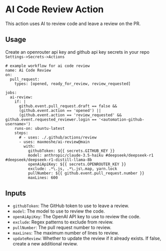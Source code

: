 # AI Code Review Action

This action uses AI to review code and leave a review on the PR.

## Usage

Create an openrouter api key and github api key secrets in your repo `Settings->Secrets->Actions`

```
# example workflow for ai code review
name: Ai Code Review
on:
  pull_request:
    types: [opened, ready_for_review, review_requested]

jobs:
  ai-review:
    if: |
      github.event.pull_request.draft == false &&
      (github.event.action == 'opened') ||
      (github.event.action == 'review_requested' && github.event.requested_reviewer.login == '<automation-github-username>')
    runs-on: ubuntu-latest
    steps:
      # - uses: ./.github/actions/review
      - uses: maxmoshe/ai-review@main
        with:
          githubToken: ${{ secrets.GITHUB_KEY }}
          model: anthropic/claude-3.5-haiku #deepseek/deepseek-r1 #deepseek/deepseek-r1-distill-llama-8b
          openAiApiKey: ${{ secrets.OPENROUTER_KEY }}
          exclude: .*\.js, .*\.js\.map, yarn.lock
          pullNumber: ${{ github.event.pull_request.number }}
          maxLines: 600
```

## Inputs

- `githubToken`: The GitHub token to use to leave a review.
- `model`: The model to use to review the code.
- `openAiApiKey`: The OpenAI API key to use to review the code.
- `exclude`: Regex patterns to exclude from review.
- `pullNumber`: The pull request number to review.
- `maxLines`: The maximum number of lines to review.
- `updateReview`: Whether to update the review if it already exists. If false, create a new additional review.
